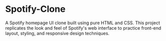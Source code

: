 # Spotify-Clone
A Spotify homepage UI clone built using pure HTML and CSS. This project replicates the look and feel of Spotify's web interface to practice front-end layout, styling, and responsive design techniques.
